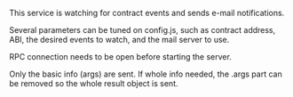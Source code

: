 This service is watching for contract events and sends e-mail notifications.

Several parameters can be tuned on config.js, such as contract address, ABI, the desired events to watch, and the mail server to use.

RPC connection needs to be open before starting the server.

Only the basic info (args) are sent. If whole info needed, the .args part can be removed so the whole result object is sent.